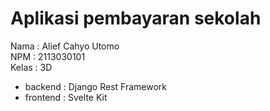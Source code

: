 # Aplikasi pembayaran sekolah

Nama : Alief Cahyo Utomo \
NPM  : 2113030101 \
Kelas : 3D 

- backend : Django Rest Framework
- frontend : Svelte Kit
